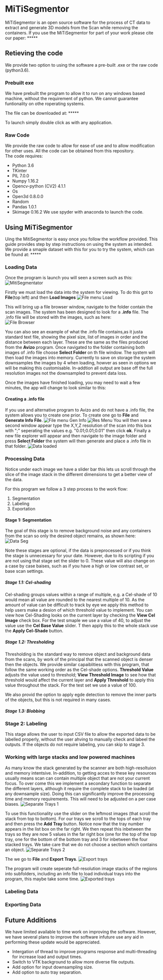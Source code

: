 # MiTiSegmentor
MiTiSegmentor is an open source software for the process of CT data to extract and generate 3D models from the Scan while removing the containers. If you use the MiTiSegmentor for part of your work please cite our paper: *****

## Retieving the code
We provide two option to using the software a pre-built .exe or the raw code (python3.6). 

### Prebuilt exe 
We have prebuilt the program to allow it to run on any windows based machine, without the requirement of python. We cannot guarantee funtionality on othe roperating systems. 

The file can be downloaded at: ***** 

To launch simply double click as with any application. 

### Raw Code 

We provide the raw code to allow for ease of use and to allow modification for other uses. All the code can be obtained from this repository.  
The code requires: 
* Python 3.6
* TKinter 
* PIL 7.0.0
* Numpy 1.16.2 
* Opencv-python (CV2) 4.1.1 
* Os 
* Open3d 0.8.0.0 
* Random 
* Pandas 1.0.1 
* Skimage 0.16.2 
We use spyder with anaconda to launch the code.

## Using MiTiSegmentor
Uing the MitiSegmentor is easy once you follow the workflow provided. This guide provides step by step instructions on using the system as intended. We provide a smaple dataset with this for you to try the system, which can be found at: *****

### Loading Data 
Once the program is launch you will seen a screen such as this: 
![MitiSegmentator](/images/launched.png) 

Firstly we must load the data into the system for viewing. To do this got to **File**(top left) and then **Load Images** 
![File menu Load](/images/LoadMenu.png)

This will bring up a file browser window, navigate to the folder contain the scan images. The system has been designed to look for a **.info** file. The .info file will be stored with the images, such as here:  
![File Browser](/images/FileBrowser.png)

You can also see an example of what the .info file contains,as it justa standard text file, showing the pixel size, list of images in order and the distance between each layer. These are the same as the files produced from the **Avizo** program. Once navigated to the folder containing both images of .info file choose **Select Folder** on th file window. The system will then load the images into memory. Currently to save on storage the system downsamples the images by 4 when loading, howver as seen in options we will be making this customisable. In-addtion all output are base off the full resolution images not the downsampled to prevent data loss. 

Once the images have finished loading, you may need to wait a few minutes, the app will change to look similar to this: 

#### Creating a .info file 
If you use and alternative program to Avizo and do not have a .info file, the system allows you to create one prior. To create one go to **File** and **Generate Info File**. 
![File menu Gen Info](/images/GenInfo.png) 
![Res Menu](/images/Res.png)
You will then see a second window appear type the X,Y,Z resolution of the scan into this box with ";" seperating the values e.g. "0.01;0.01;0.01" then click **ok**. Finally a new file explorer will appear and then navigate to the image folder and press **Select Folder** the system will then generate and place a .info file in that folder.
![Data loaded](/images/DataLoaded.png) 

### Processing Data 
Notice under each image we have a slider bar this lets us scroll through the slice of the image stack in the different dimensions to get a better view of the data. 

For this program we follow a 3 step process to the work flow:
1. Segmentation 
2. Labeling 
3. Exportation 

#### Stage 1: Segmentation 

The goal of this stage is to remove background noise and any containers from the scan so only the desired object remains, as shown here: 
![Data Seg](/images/DataSeg.png) 

Note these stages are optional, if the data is preprocessed or if you think the stage is unnecessary for your date. However, due to its scripting if you are not using that stage set the slider to 0. These value will also change on a case by case baises, such as if you have a high or low contrast set, or base scan settings.

##### Stage 1.1: Cel-shading 

Cel-shading groups values within a range of multiple, e.g. a Cel-shade of 10 would mean all value are rounded to the nearest multiple of 10. As the amount of value can be difficult to track by eye we apply this method to help users make a desion of which threshold value to implement. You can view how Cel-Shading looks on the current layer by checking the **View Cel Image** check box. For the test smaple we use a value of 40, to adjust the value use the **Cel Base Value** slider. T then apply this to the whole stack use the **Apply Cel-Shade** button.

##### Stage 1.2: Thresholding

Thresholding is the standard way to remove object and background data from the scans, by work of the principal that the scanned object is denser then the objects. We provide similar capaiblitiess with this program, that follow the same working order as the Cel-shade options. **Threshold Value** adjusts the value used to threshold; **View Threshold Image** to see how that threshold would affect the current layer and **Apply Threshold** to apply this value throughout the stack. For the test set we use a value of 100.

We also provid the option to apply egde detection to remove the inner parts of the objects, but this is not required in many cases. 

##### Stage 1.3: Blobbing 

### Stage 2: Labeling 

This stage allows the user to input CSV file to allow the exported data to be labelled properly, without the user ahving to manually check and labeel the outputs. If the objects do not require labeling, you can skip to stage 3.

### Working with large stacks and low powered machines
As many know the stack generated by the scanner are both high-resoltuion and memory intentsive. In-addition, to getting acces to these key resources usually means scan can contain multiple object that are not your current focus. To over come this we implement a secondary function to separate the different layers, although it require the complete stack to be loaded (at any downsample size). Doing this can significantly improve the processing time and memory requirements. This will need to be adjusted on a per case biases.
![Separate Trays 1](/images/SeparateTrays1.png) 

To use this functionality use the slider on the leftmost images (that scroll the stack from top to bottom). For our trays we scroll to the tops of each tray and then press the **Add Tray** button. Notice now that the tray number appears in the list box on the far right. We then repeat this inbetween the trays so they are now  5 values in the far right box (one for the top of the top tray, one for the bottom of the bottom tray and 3 for inbetween the four stacked trays. We take care that we do not choose a section which contains an object. 
![Separate Trays 2](/images/SeparateTrays2.png) 

The we go to **File** and **Export Trays**. 
![Export trays](/images/ExportTrayMenu.png) 

The program will create seperate full-resolution image stacks of the regions into subfolders, including an info file to load individual trays into the program, this maybe take some time. 
![Exported trays](/images/ExportedTrays.png)

### Labeling Data

### Exporting Data

## Future Additions 
We have limited available to time work on improving the software. However, we have several plans to improve the software infuture use any aid in performing these update would be appreciated.  
* Intergation of thread to improve programs response and multi-threading for increase load and output times. 
* Switch to VTK background to allow more diverse file outputs. 
* Add option for input downsampling size.
* Add option to auto tray separation.
